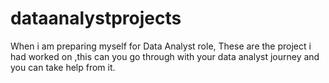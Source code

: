 # dataanalystprojects
When i am preparing myself for Data Analyst role, These are the project i had worked on ,this can you go through with your data analyst journey and you can take help from it. 
